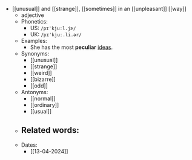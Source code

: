 - [[unusual]] and [[strange]], [[sometimes]] in an [[unpleasant]] [[way]]
	- adjective
	- Phonetics:
		- US: `/pɪˈkjuːl.jɚ/`
		- UK: `/pɪˈkjuː.li.ər/`
	- Examples:
		- She has the most **peculiar** [ideas](idea).
	- Synonyms:
		- [[unusual]]
		- [[strange]]
		- [[weird]]
		- [[bizarre]]
		- [[odd]]
	- Antonyms:
		- [[normal]]
		- [[ordinary]]
		- [[usual]]
	- Related words:
		-
	- Dates:
		- [[13-04-2024]]
